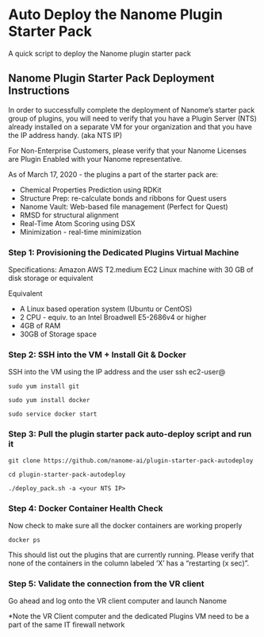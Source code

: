 # Auto Deploy the Nanome Plugin Starter Pack
A quick script to deploy the Nanome plugin starter pack

## Nanome Plugin Starter Pack Deployment Instructions

In order to successfully complete the deployment of Nanome’s starter pack group of plugins, you will need to verify that you have a Plugin Server (NTS) already installed on a separate VM for your organization and that you have the IP address handy. (aka NTS IP)

For Non-Enterprise Customers, please verify that your Nanome Licenses are Plugin Enabled with your Nanome representative.

As of March 17, 2020 - the plugins a part of the starter pack are:

* Chemical Properties Prediction using RDKit
* Structure Prep: re-calculate bonds and ribbons for Quest users
* Nanome Vault: Web-based file management (Perfect for Quest)
* RMSD for structural alignment
* Real-Time Atom Scoring using DSX
* Minimization - real-time minimization 

### Step 1: Provisioning the Dedicated Plugins Virtual Machine

Specifications:
Amazon AWS T2.medium EC2 Linux machine with 30 GB of disk storage or equivalent

Equivalent
* A Linux based operation system (Ubuntu or CentOS)
* 2 CPU - equiv. to an Intel Broadwell E5-2686v4 or higher
* 4GB of RAM
* 30GB of Storage space


### Step 2: SSH into the VM + Install Git & Docker

SSH into the VM using the IP address and the user
ssh ec2-user@<ip-address>

`sudo yum install git`

`sudo yum install docker`

`sudo service docker start`

### Step 3: Pull the plugin starter pack auto-deploy script and run it

`git clone https://github.com/nanome-ai/plugin-starter-pack-autodeploy`

`cd plugin-starter-pack-autodeploy`

`./deploy_pack.sh -a <your NTS IP>`

### Step 4: Docker Container Health Check
Now check to make sure all the docker containers are working properly

`docker ps`

This should list out the plugins that are currently running. Please verify that none of the containers in the column labeled ‘X’ has a “restarting (x sec)”. 

### Step 5: Validate the connection from the VR client

Go ahead and log onto the VR client computer and launch Nanome

*Note the VR Client computer and the dedicated Plugins VM need to be a part of the same IT firewall network
